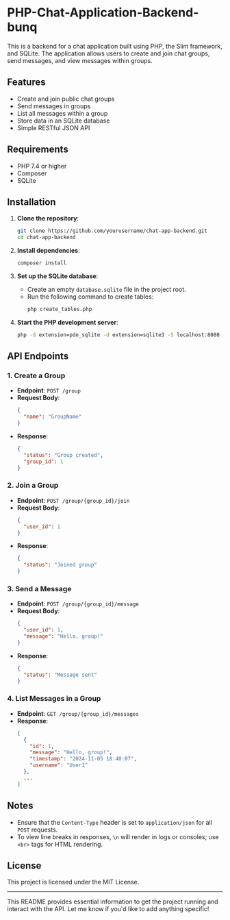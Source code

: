 # PHP-Chat-Application-Backend-bunq


This is a backend for a chat application built using PHP, the Slim framework, and SQLite. The application allows users to create and join chat groups, send messages, and view messages within groups.

## Features

- Create and join public chat groups
- Send messages in groups
- List all messages within a group
- Store data in an SQLite database
- Simple RESTful JSON API

## Requirements

- PHP 7.4 or higher
- Composer
- SQLite

## Installation

1. **Clone the repository**:
   ```bash
   git clone https://github.com/yourusername/chat-app-backend.git
   cd chat-app-backend
   ```

2. **Install dependencies**:
   ```bash
   composer install
   ```

3. **Set up the SQLite database**:
   - Create an empty `database.sqlite` file in the project root.
   - Run the following command to create tables:
     ```bash
     php create_tables.php
     ```

4. **Start the PHP development server**:
   ```bash
   php -d extension=pdo_sqlite -d extension=sqlite3 -S localhost:8080 -t public
   ```

## API Endpoints

### 1. Create a Group
   - **Endpoint**: `POST /group`
   - **Request Body**:
     ```json
     {
       "name": "GroupName"
     }
     ```
   - **Response**:
     ```json
     {
       "status": "Group created",
       "group_id": 1
     }
     ```

### 2. Join a Group
   - **Endpoint**: `POST /group/{group_id}/join`
   - **Request Body**:
     ```json
     {
       "user_id": 1
     }
     ```
   - **Response**:
     ```json
     {
       "status": "Joined group"
     }
     ```

### 3. Send a Message
   - **Endpoint**: `POST /group/{group_id}/message`
   - **Request Body**:
     ```json
     {
       "user_id": 1,
       "message": "Hello, group!"
     }
     ```
   - **Response**:
     ```json
     {
       "status": "Message sent"
     }
     ```

### 4. List Messages in a Group
   - **Endpoint**: `GET /group/{group_id}/messages`
   - **Response**:
     ```json
     [
       {
         "id": 1,
         "message": "Hello, group!",
         "timestamp": "2024-11-05 18:40:07",
         "username": "User1"
       },
       ...
     ]
     ```

## Notes

- Ensure that the `Content-Type` header is set to `application/json` for all `POST` requests.
- To view line breaks in responses, `\n` will render in logs or consoles; use `<br>` tags for HTML rendering.

## License

This project is licensed under the MIT License.

---

This README provides essential information to get the project running and interact with the API. Let me know if you'd like to add anything specific!
